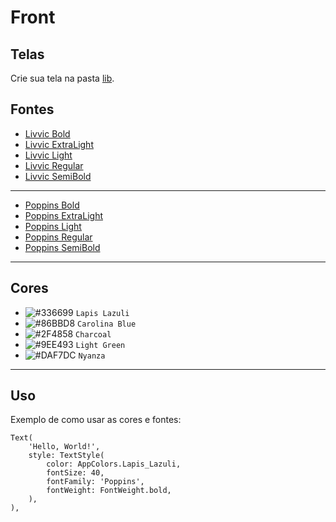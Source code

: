 # Front

## Telas

Crie sua tela na pasta <a href="./co_habito/lib/">lib</a>.

## Fontes

- <a href="https://fonts.google.com/specimen/Livvic">Livvic Bold</a>
- <a href="https://fonts.google.com/specimen/Livvic">Livvic ExtraLight</a>
- <a href="https://fonts.google.com/specimen/Livvic">Livvic Light</a>
- <a href="https://fonts.google.com/specimen/Livvic">Livvic Regular</a>
- <a href="https://fonts.google.com/specimen/Livvic">Livvic SemiBold</a>

<hr>

- <a href="https://fonts.google.com/specimen/Poppins">Poppins Bold</a>
- <a href="https://fonts.google.com/specimen/Poppins">Poppins ExtraLight</a>
- <a href="https://fonts.google.com/specimen/Poppins">Poppins Light</a>
- <a href="https://fonts.google.com/specimen/Poppins">Poppins Regular</a>
- <a href="https://fonts.google.com/specimen/Poppins">Poppins SemiBold</a>

<hr>

## Cores

- ![#336699](https://placehold.co/15x15/336699/336699.png) `Lapis Lazuli`
- ![#86BBD8](https://placehold.co/15x15/86BBD8/86BBD8.png) `Carolina Blue`
- ![#2F4858](https://placehold.co/15x15/2F4858/2F4858.png) `Charcoal`
- ![#9EE493](https://placehold.co/15x15/9EE493/9EE493.png) `Light Green`
- ![#DAF7DC](https://placehold.co/15x15/DAF7DC/DAF7DC.png) `Nyanza`

<hr>

## Uso

Exemplo de como usar as cores e fontes:

```
Text(
    'Hello, World!',
    style: TextStyle(
        color: AppColors.Lapis_Lazuli,
        fontSize: 40,
        fontFamily: 'Poppins',
        fontWeight: FontWeight.bold,
    ),
),
```